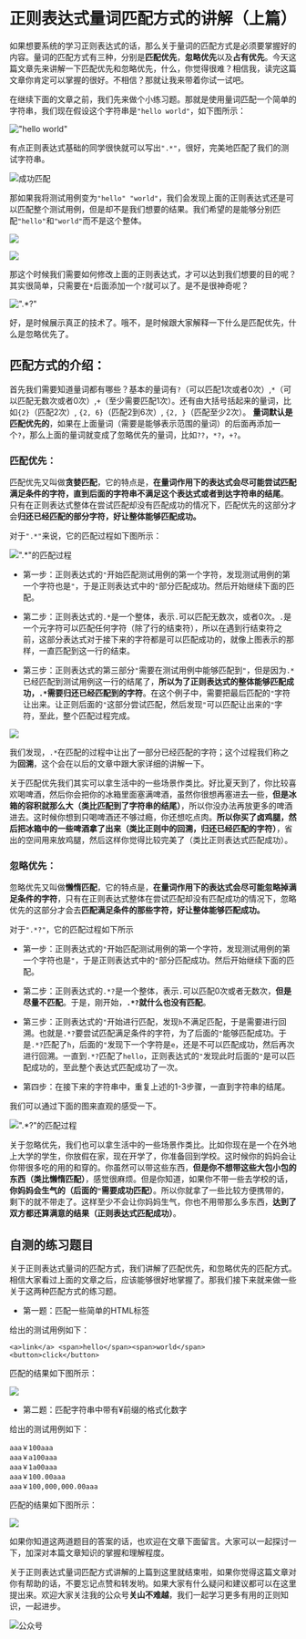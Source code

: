 # 正则表达式量词匹配方式的讲解（上篇）

如果想要系统的学习正则表达式的话，那么关于量词的匹配方式是必须要掌握好的内容。量词的匹配方式有三种，分别是**匹配优先**，**忽略优先**以及**占有优先**。今天这篇文章先来讲解一下匹配优先和忽略优先，什么，你觉得很难？相信我，读完这篇文章你肯定可以掌握的很好。不相信？那就让我来带着你试一试吧。

在继续下面的文章之前，我们先来做个小练习题。那就是使用量词匹配一个简单的字符串，我们现在假设这个字符串是`"hello world"`，如下图所示：

!["hello world"](./images/1.png)

有点正则表达式基础的同学很快就可以写出`".*"`，很好，完美地匹配了我们的测试字符串。

![成功匹配](./images/2.png)

那如果我将测试用例变为`"hello" "world"`，我们会发现上面的正则表达式还是可以匹配整个测试用例，但是却不是我们想要的结果。我们希望的是能够分别匹配`"hello"`和`"world"`而不是这个整体。

![](./images/3.png)

![](./images/4.png)

那这个时候我们需要如何修改上面的正则表达式，才可以达到我们想要的目的呢？其实很简单，只需要在`*`后面添加一个`?`就可以了。是不是很神奇呢？

![".*?"](./images/5.png)

好，是时候展示真正的技术了。哦不，是时候跟大家解释一下什么是匹配优先，什么是忽略优先了。

## 匹配方式的介绍：

首先我们需要知道量词都有哪些？基本的量词有`?`（可以匹配1次或者0次）,`*`（可以匹配无数次或者0次）,`+`（至少需要匹配1次）。还有由大括号括起来的量词，比如`{2}`（匹配2次）, `{2, 6}`（匹配2到6次）, `{2, }`（匹配至少2次）。
**量词默认是匹配优先的**，如果在上面量词（需要是能够表示范围的量词）的后面再添加一个`?`，那么上面的量词就变成了忽略优先的量词，比如`??`，`*?`，`+?`。

### 匹配优先：

匹配优先又叫做**贪婪匹配**，它的特点是，**在量词作用下的表达式会尽可能尝试匹配满足条件的字符，直到后面的字符串不满足这个表达式或者到达字符串的结尾**。 只有在正则表达式整体在尝试匹配却没有匹配成功的情况下，匹配优先的这部分才会**归还已经匹配的部分字符，好让整体能够匹配成功。**

对于`".*"`来说，它的匹配过程如下图所示：

![".*"的匹配过程](./images/6.png)

+ 第一步：正则表达式的`"`开始匹配测试用例的第一个字符，发现测试用例的第一个字符也是`"`，于是正则表达式中的`"`部分匹配成功。然后开始继续下面的匹配。

+ 第二步：正则表达式的`.*`是一个整体，表示`.`可以匹配无数次，或者0次。`.`是一个元字符可以匹配任何字符（除了行的结束符），所以在遇到行结束符之前，这部分表达式对于接下来的字符都是可以匹配成功的，就像上图表示的那样，一直匹配到这一行的结束。

+ 第三步：正则表达式的第三部分`"`需要在测试用例中能够匹配到`"`，但是因为`.*`已经匹配到测试用例这一行的结尾了，**所以为了正则表达式的整体能够匹配成功，`.*`需要归还已经匹配到的字符**。在这个例子中，需要把最后匹配的`"`字符让出来。让正则后面的`"`这部分尝试匹配，然后发现`"`可以匹配让出来的`"`字符，至此，整个匹配过程完成。

![](./images/7.png)

我们发现，`.*`在匹配的过程中让出了一部分已经匹配的字符；这个过程我们称之为**回溯**，这个会在以后的文章中跟大家详细的讲解一下。

关于匹配优先我们其实可以拿生活中的一些场景作类比。好比夏天到了，你比较喜欢喝啤酒，然后你会把你的冰箱里面塞满啤酒，虽然你很想再塞进去一些，**但是冰箱的容积就那么大（类比匹配到了字符串的结尾）**，所以你没办法再放更多的啤酒进去。这时候你想到只喝啤酒还不够过瘾，你还想吃点肉。**所以你买了卤鸡腿，然后把冰箱中的一些啤酒拿了出来（类比正则中的回溯，归还已经匹配的字符）**，省出的空间用来放鸡腿，然后这样你觉得比较完美了（类比正则表达式匹配成功）。



### 忽略优先：

忽略优先又叫做**懒惰匹配**，它的特点是，**在量词作用下的表达式会尽可能忽略掉满足条件的字符**，只有在正则表达式整体在尝试匹配却没有匹配成功的情况下，忽略优先的这部分才会去**匹配满足条件的那些字符，好让整体能够匹配成功。**

对于`".*?"`，它的匹配过程如下所示

+ 第一步：正则表达式的`"`开始匹配测试用例的第一个字符，发现测试用例的第一个字符也是`"`，于是正则表达式中的`"`部分匹配成功。然后开始继续下面的匹配。

+ 第二步：正则表达式的`.*?`是一个整体，表示`.`可以匹配0次或者无数次，**但是尽量不匹配**。于是，刚开始，**`.*?`就什么也没有匹配**。

+ 第三步：正则表达式的`"`开始进行匹配，发现`h`不满足匹配，于是需要进行回溯。也就是`.*?`要尝试匹配满足条件的字符，为了后面的`"`能够匹配成功。于是`.*?`匹配了`h`，后面的`"`发现下一个字符是`e`，还是不可以匹配成功，然后再次进行回溯。一直到`.*?`匹配了`hello`，正则表达式的`"`发现此时后面的`"`是可以匹配成功的，至此整个表达式匹配成功了一次。

+ 第四步：在接下来的字符串中，重复上述的1-3步骤，一直到字符串的结尾。

我们可以通过下面的图来直观的感受一下。

![".*?"的匹配过程](./images/8.png)

关于忽略优先，我们也可以拿生活中的一些场景作类比。比如你现在是一个在外地上大学的学生，你放假在家，现在开学了，你准备回到学校。这时候你的妈妈会让你带很多吃的用的和穿的。你虽然可以带这些东西，**但是你不想带这些大包小包的东西（类比懒惰匹配）**，感觉很麻烦。但是你知道，如果你不带一些去学校的话，**你妈妈会生气的（后面的`"`需要成功匹配）**。所以你就拿了一些比较方便携带的，剩下的就不带走了。这样至少不会让你妈妈生气，你也不用带那么多东西，**达到了双方都还算满意的结果（正则表达式匹配成功）**。


## 自测的练习题目

关于正则表达式量词的匹配方式，我们讲解了匹配优先，和忽略优先的匹配方式。相信大家看过上面的文章之后，应该能够很好地掌握了。那我们接下来就来做一些关于这两种匹配方式的练习题。

+ 第一题：匹配一些简单的HTML标签

给出的测试用例如下：
```
<a>link</a> <span>hello</span><span>world</span> <button>click</button>
```
匹配的结果如下图所示：

![](./images/9.png)

+ 第二题：匹配字符串中带有¥前缀的格式化数字

给出的测试用例如下：
```
aaa￥100aaa
aaa￥a100aaa
aaa￥1a00aaa
aaa￥100.00aaa
aaa￥100,000,000.00aaa
```

匹配的结果如下图所示：

![](./images/10.png)

如果你知道这两道题目的答案的话，也欢迎在文章下面留言。大家可以一起探讨一下，加深对本篇文章知识的掌握和理解程度。

关于正则表达式量词匹配方式讲解的上篇到这里就结束啦，如果你觉得这篇文章对你有帮助的话，不要忘记点赞和转发哟。如果大家有什么疑问和建议都可以在这里提出来。欢迎大家关注我的公众号**关山不难越**，我们一起学习更多有用的正则知识，一起进步。

![公众号](../../../resource/images/official-account.png)
